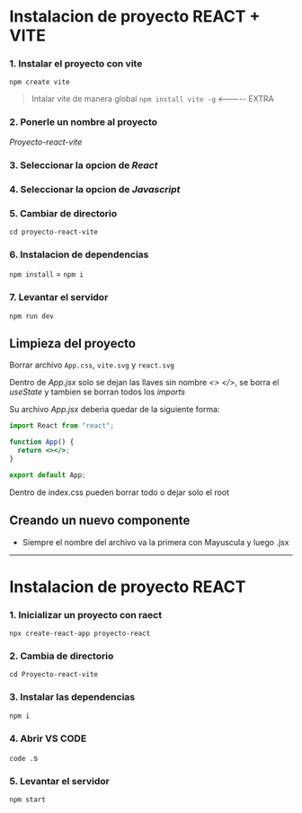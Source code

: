 # Instalacion de proyecto REACT + VITE

### 1. Instalar el proyecto con vite

`npm create vite`

> Intalar vite de manera global `npm install vite -g` <----- EXTRA

### 2. Ponerle un nombre al proyecto

_*Proyecto-react-vite*_

### 3. Seleccionar la opcion de **_React_**

### 4. Seleccionar la opcion de **_Javascript_**

### 5. Cambiar de directorio

`cd proyecto-react-vite`

### 6. Instalacion de dependencias

`npm install` = `npm i`

### 7. Levantar el servidor

`npm run dev`

## Limpieza del proyecto

Borrar archivo `App.css`, `vite.svg` y `react.svg`

Dentro de _App.jsx_ solo se dejan las llaves sin nombre _<> </>_, se borra el _useState_ y tambien se borran todos los _imports_

Su archivo _App.jsx_ deberia quedar de la siguiente forma:

```jsx
import React from "react";

function App() {
  return <></>;
}

export default App;
```

Dentro de index.css pueden borrar todo o dejar solo el root

## Creando un nuevo componente

- Siempre el nombre del archivo va la primera con Mayuscula y luego .jsx

---

# Instalacion de proyecto REACT

### 1. Inicializar un proyecto con raect

`npx create-react-app proyecto-react`

### 2. Cambia de directorio

`cd Proyecto-react-vite`

### 3. Instalar las dependencias

`npm i`

### 4. Abrir VS CODE

`code .`s

### 5. Levantar el servidor

`npm start`

